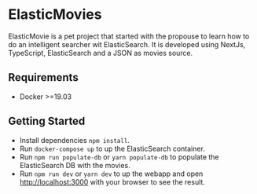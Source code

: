 # ElasticMovies

ElasticMovie is a pet project that started with the propouse to learn how to do an intelligent searcher wit ElasticSearch.
It is developed using NextJs, TypeScript, ElasticSearch and a JSON as movies source.

## Requirements

* Docker >=19.03 

## Getting Started

- Install dependencies ```npm install```.
- Run ```docker-compose up``` to up the ElasticSearch container.
- Run ```npm run populate-db``` or ```yarn populate-db``` to populate the ElasticSearch DB with the movies.
- Run ```npm run dev``` or ```yarn dev``` to up the webapp and open [http://localhost:3000](http://localhost:3000) with your browser to see the result.

